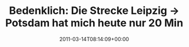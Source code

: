 ---
retweeted: false
source: <a href="http://twitter.com" rel="nofollow">Twitter Web Client</a>
entities:
  hashtags: []
  symbols: []
  user_mentions: []
  urls: []
display_text_range:
- '0'
- '127'
favorite_count: '0'
id_str: '47208882141016064'
truncated: false
retweet_count: '0'
id: '47208882141016064'
created_at: Mon Mar 14 08:14:09 +0000 2011
favorited: false
full_text: 'Bedenklich: Die Strecke Leipzig -&gt; Potsdam hat mich heute nur 20 Minuten
  mehr gekostet als die Strecke Berlin -&gt; Potsdam.'
lang: de
tags:
- pesos/twitter
date: '2011-03-14T08:14:09+00:00'
src: https://twitter.com/bascht/status/47208882141016064
original_url: https://twitter.com/bascht/status/47208882141016064
type: twitter_tweet
text: 'Bedenklich: Die Strecke Leipzig -&gt; Potsdam hat mich heute nur 20 Minuten
  mehr gekostet als die Strecke Berlin -&gt; Potsdam.'
title: 'Bedenklich: Die Strecke Leipzig -&gt; Potsdam hat mich heute nur 20 Min'

---